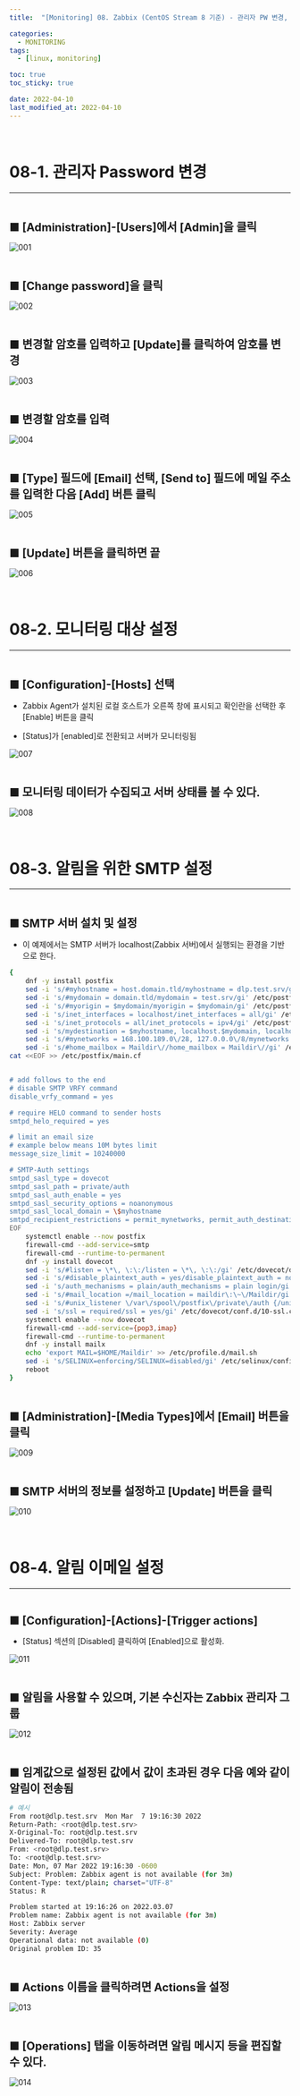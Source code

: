 ```yaml
---
title:  "[Monitoring] 08. Zabbix (CentOS Stream 8 기준) - 관리자 PW 변경, 모니터링 대상 설정, 이메일 알림" 

categories:
  - MONITORING
tags:
  - [linux, monitoring]

toc: true
toc_sticky: true

date: 2022-04-10
last_modified_at: 2022-04-10
---
```

<br>

# 08-1. 관리자 Password 변경
---

<style>
table {
    font-size: 12pt;
}
table th:first-of-type {
    width: 5%;
}
table th:nth-of-type(2) {
    width: 15%;
}
table th:nth-of-type(3) {
    width: 50%;
}
table th:nth-of-type(4) {
    width: 30%;
}
big {
    font-size: 15pt;
}
small { 
    font-size: 18px 
}
</style>

<br>

<big> **■ [Administration]-[Users]에서 [Admin]을 클릭** </big> <br>

![001](https://github.com/revenge1005/WEB-Server-3-Tier-Architecture/assets/42735894/d12f3e44-9074-4c2b-8be8-b7d56e201e4d)

<br>

<big> **■ [Change password]을 클릭** </big> <br>

![002](https://github.com/revenge1005/WEB-Server-3-Tier-Architecture/assets/42735894/ea9e0c67-3a06-4280-9fdc-8b59b57e2536)

<br>

<big> **■ 변경할 암호를 입력하고 [Update]를 클릭하여 암호를 변경** </big> <br>

![003](https://github.com/revenge1005/WEB-Server-3-Tier-Architecture/assets/42735894/2198851e-45bb-4da3-baab-4b0078e2e56f)

<br>

<big> **■ 변경할 암호를 입력** </big> <br>

![004](https://github.com/revenge1005/WEB-Server-3-Tier-Architecture/assets/42735894/1328ec4f-b88d-41bb-b903-e3946c24edd2)

<br>

<big> **■ [Type] 필드에 [Email] 선택, [Send to] 필드에 메일 주소를 입력한 다음 [Add] 버튼 클릭** </big> <br>

![005](https://github.com/revenge1005/WEB-Server-3-Tier-Architecture/assets/42735894/1627e4ea-4e8f-428c-8311-4a31cf379346)

<br>

<big> **■ [Update] 버튼을 클릭하면 끝** </big> <br>

![006](https://github.com/revenge1005/WEB-Server-3-Tier-Architecture/assets/42735894/215e1d48-0562-47a0-af76-21320ad29c07)

<br>

# 08-2. 모니터링 대상 설정
---

<br>

<big> **■ [Configuration]-[Hosts] 선택** </big> <br>

+ Zabbix Agent가 설치된 로컬 호스트가 오른쪽 창에 표시되고 확인란을 선택한 후 [Enable] 버튼을 클릭

+ [Status]가 [enabled]로 전환되고 서버가 모니터링됨

![007](https://github.com/revenge1005/WEB-Server-3-Tier-Architecture/assets/42735894/275ab92d-ffd7-47a3-9072-05434d764448)

<br>

<big> **■ 모니터링 데이터가 수집되고 서버 상태를 볼 수 있다.** </big> <br>

![008](https://github.com/revenge1005/WEB-Server-3-Tier-Architecture/assets/42735894/10649640-dd26-4414-8f92-ae3b4b8b7169)

<br>

# 08-3. 알림을 위한 SMTP 설정
---

<br>

<big> **■ SMTP 서버 설치 및 설정** </big> <br>

+ 이 예제에서는 SMTP 서버가 localhost(Zabbix 서버)에서 실행되는 환경을 기반으로 한다.

```bash
{
	dnf -y install postfix
	sed -i 's/#myhostname = host.domain.tld/myhostname = dlp.test.srv/gi' /etc/postfix/main.cf
	sed -i 's/#mydomain = domain.tld/mydomain = test.srv/gi' /etc/postfix/main.cf
	sed -i 's/#myorigin = $mydomain/myorigin = $mydomain/gi' /etc/postfix/main.cf
	sed -i 's/inet_interfaces = localhost/inet_interfaces = all/gi' /etc/postfix/main.cf
	sed -i 's/inet_protocols = all/inet_protocols = ipv4/gi' /etc/postfix/main.cf
	sed -i 's/mydestination = $myhostname, localhost.$mydomain, localhost/mydestination = $myhostname, localhost.$mydomain, localhost, $mydomain/gi' /etc/postfix/main.cf
	sed -i 's/#mynetworks = 168.100.189.0\/28, 127.0.0.0\/8/mynetworks = 127.0.0.0\/8, 192.168.219.0\/24/gi' /etc/postfix/main.cf
	sed -i 's/#home_mailbox = Maildir\//home_mailbox = Maildir\//gi' /etc/postfix/main.cf
cat <<EOF >> /etc/postfix/main.cf


# add follows to the end
# disable SMTP VRFY command
disable_vrfy_command = yes

# require HELO command to sender hosts
smtpd_helo_required = yes

# limit an email size
# example below means 10M bytes limit
message_size_limit = 10240000

# SMTP-Auth settings
smtpd_sasl_type = dovecot
smtpd_sasl_path = private/auth
smtpd_sasl_auth_enable = yes
smtpd_sasl_security_options = noanonymous
smtpd_sasl_local_domain = \$myhostname
smtpd_recipient_restrictions = permit_mynetworks, permit_auth_destination, permit_sasl_authenticated, reject
EOF
	systemctl enable --now postfix
	firewall-cmd --add-service=smtp
	firewall-cmd --runtime-to-permanent
	dnf -y install dovecot
	sed -i 's/#listen = \*\, \:\:/listen = \*\, \:\:/gi' /etc/dovecot/dovecot.conf
	sed -i 's/#disable_plaintext_auth = yes/disable_plaintext_auth = no/gi' /etc/dovecot/conf.d/10-auth.conf
	sed -i 's/auth_mechanisms = plain/auth_mechanisms = plain login/gi' /etc/dovecot/conf.d/10-auth.conf
	sed -i 's/#mail_location =/mail_location = maildir\:\~\/Maildir/gi' /etc/dovecot/conf.d/10-mail.conf
	sed -i 's/#unix_listener \/var\/spool\/postfix\/private\/auth {/unix_listener \/var\/spool\/postfix\/private\/auth {\n  mode = 0666\n  user = postfix\n  group = postfix\n}/' /etc/dovecot/conf.d/10-master.conf
	sed -i 's/ssl = required/ssl = yes/gi' /etc/dovecot/conf.d/10-ssl.conf
	systemctl enable --now dovecot
	firewall-cmd --add-service={pop3,imap}
	firewall-cmd --runtime-to-permanent
	dnf -y install mailx
	echo 'export MAIL=$HOME/Maildir' >> /etc/profile.d/mail.sh
	sed -i 's/SELINUX=enforcing/SELINUX=disabled/gi' /etc/selinux/config
	reboot
}
```

<br>

<big> **■ [Administration]-[Media Types]에서 [Email] 버튼을 클릭** </big> <br>

![009](https://github.com/revenge1005/WEB-Server-3-Tier-Architecture/assets/42735894/c343efa3-3eff-4040-8974-2ddcf386aed5)

<br>

<big> **■ SMTP 서버의 정보를 설정하고 [Update] 버튼을 클릭** </big> <br>

![010](https://github.com/revenge1005/WEB-Server-3-Tier-Architecture/assets/42735894/27f0b42f-5987-47b2-a862-c79f5c5f0124)

<br>

# 08-4. 알림 이메일 설정
---

<br>

<big> **■  [Configuration]-[Actions]-[Trigger actions]** </big> <br>

+ [Status] 섹션의 [Disabled] 클릭하여 [Enabled]으로 활성화.

![011](https://github.com/revenge1005/WEB-Server-3-Tier-Architecture/assets/42735894/6cddefb6-478f-455f-8d8e-93f09e0c8152)

<br>

<big> **■ 알림을 사용할 수 있으며, 기본 수신자는 Zabbix 관리자 그룹** </big> <br>

![012](https://github.com/revenge1005/WEB-Server-3-Tier-Architecture/assets/42735894/6ad06ea1-3a06-46d0-bb9f-65603d7c5f8c)

<br>

<big> **■ 임계값으로 설정된 값에서 값이 초과된 경우 다음 예와 같이 알림이 전송됨** </big> <br>

```bash
# 예시
From root@dlp.test.srv  Mon Mar  7 19:16:30 2022
Return-Path: <root@dlp.test.srv>
X-Original-To: root@dlp.test.srv
Delivered-To: root@dlp.test.srv
From: <root@dlp.test.srv>
To: <root@dlp.test.srv>
Date: Mon, 07 Mar 2022 19:16:30 -0600
Subject: Problem: Zabbix agent is not available (for 3m)
Content-Type: text/plain; charset="UTF-8"
Status: R

Problem started at 19:16:26 on 2022.03.07
Problem name: Zabbix agent is not available (for 3m)
Host: Zabbix server
Severity: Average
Operational data: not available (0)
Original problem ID: 35
```

<br>

<big> **■ Actions 이름을 클릭하려면 Actions을 설정** </big> <br>

![013](https://github.com/revenge1005/WEB-Server-3-Tier-Architecture/assets/42735894/d0c40eef-879b-4a77-8cba-4ab3cc6662cd)

<br>

<big> **■ [Operations] 탭을 이동하려면 알림 메시지 등을 편집할 수 있다.** </big> <br>

![014](https://github.com/revenge1005/WEB-Server-3-Tier-Architecture/assets/42735894/afa0d3ea-ccd0-446f-b3bb-3032e7a15cfc)